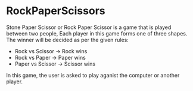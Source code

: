 # RockPaperScissors


Stone Paper Scissor or Rock Paper Scissor is a game that is played between two people, Each player in this game forms one of three shapes. The winner will be decided as per the given rules:

- Rock vs Scissor -> Rock wins
- Rock vs Paper -> Paper wins
- Paper vs Scissor -> Scissor wins

In this game, the user is asked to play aganist the computer or another player. 
